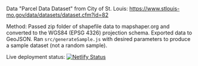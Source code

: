 Data "Parcel Data Dataset" from City of St. Louis:
https://www.stlouis-mo.gov/data/datasets/dataset.cfm?id=82

Method:
Passed zip folder of shapefile data to mapshaper.org and converted to the WGS84 (EPSG 4326) projection schema. Exported data to GeoJSON. Ran `src/generateSample.js` with desired parameters to produce a sample dataset (not a random sample).

Live deployment status:
[![Netlify Status](https://api.netlify.com/api/v1/badges/275f4430-67f9-4d4d-9144-3b4a6e2014d0/deploy-status)](https://app.netlify.com/sites/friendly-ptolemy-7d0b59/deploys)
